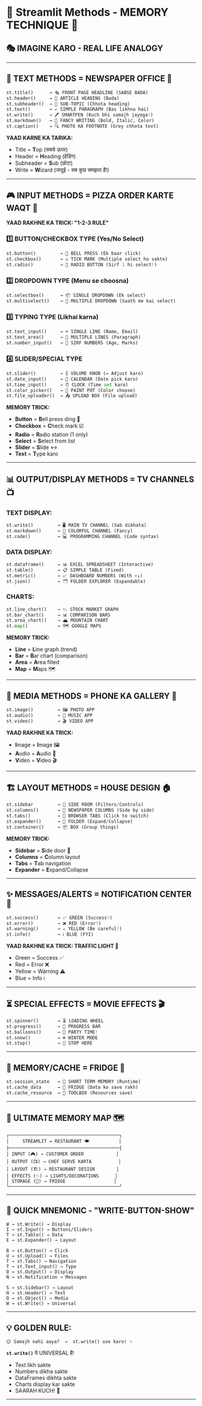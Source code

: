 # 🎯 Streamlit Methods - **MEMORY TECHNIQUE** 🧠

## 🎭 **IMAGINE KARO - REAL LIFE ANALOGY**

---

## 📰 **TEXT METHODS = NEWSPAPER OFFICE** 📰

```python
st.title()      → 🗞️ FRONT PAGE HEADLINE (SABSE BADA)
st.header()     → 📄 ARTICLE HEADING (Bada)
st.subheader()  → 📌 SUB-TOPIC (Chhota heading)
st.text()       → ✍️ SIMPLE PARAGRAPH (Bas likhna hai)
st.write()      → 🖊️ SMARTPEN (Kuch bhi samajh jayega!)
st.markdown()   → 🎨 FANCY WRITING (Bold, Italic, Color)
st.caption()    → 🔍 PHOTO KA FOOTNOTE (Grey chhota text)
```

**YAAD KARNE KA TARIKA:** 
- Title = **T**op (सबसे ऊपर)
- Header = **H**eading (हेडिंग)
- Subheader = **S**ub (छोटा)
- Write = **W**izard (जादुई - सब कुछ समझता है!)

---

## 🎮 **INPUT METHODS = PIZZA ORDER KARTE WAQT** 🍕

**YAAD RAKHNE KA TRICK: "1-2-3 RULE"**

### **1️⃣ BUTTON/CHECKBOX TYPE** (Yes/No Select)
```python
st.button()         → 🔘 BELL PRESS (Ek baar click)
st.checkbox()       → ☑️ TICK MARK (Multiple select ho sakte)
st.radio()          → 🔴 RADIO BUTTON (Sirf 1 hi select!)
```

### **2️⃣ DROPDOWN TYPE** (Menu se choosna)
```python
st.selectbox()      → 📦 SINGLE DROPDOWN (Ek select)
st.multiselect()    → 🎯 MULTIPLE DROPDOWN (Saath me kai select)
```

### **3️⃣ TYPING TYPE** (Likhai karna)
```python
st.text_input()     → ⌨️ SINGLE LINE (Name, Email)
st.text_area()      → 📝 MULTIPLE LINES (Paragraph)
st.number_input()   → 🔢 SIRF NUMBERS (Age, Marks)
```

### **4️⃣ SLIDER/SPECIAL TYPE**
```python
st.slider()         → 🎚️ VOLUME KNOB (↔️ Adjust karo)
st.date_input()     → 📅 CALENDAR (Date pick karo)
st.time_input()     → ⏰ CLOCK (Time set karo)
st.color_picker()   → 🎨 PAINT POT (Color choose)
st.file_uploader()  → 📤 UPLOAD BOX (File upload)
```

**MEMORY TRICK:**
- **Button** = **B**ell press ding 🔔
- **Checkbox** = **C**heck mark ☑️
- **Radio** = **R**adio station (1 only)
- **Select** = **S**elect from list
- **Slider** = **S**lide ↔️
- **Text** = **T**ype karo

---

## 📊 **OUTPUT/DISPLAY METHODS = TV CHANNELS** 📺

### **TEXT DISPLAY:**
```python
st.write()         → 🖥️ MAIN TV CHANNEL (Sab dikhata)
st.markdown()      → 🎨 COLORFUL CHANNEL (Fancy)
st.code()          → 💻 PROGRAMMING CHANNEL (Code syntax)
```

### **DATA DISPLAY:**
```python
st.dataframe()     → 📊 EXCEL SPREADSHEET (Interactive)
st.table()         → 📋 SIMPLE TABLE (Fixed)
st.metric()        → 📈 DASHBOARD NUMBERS (With ↑↓)
st.json()          → 🗂️ FOLDER EXPLORER (Expandable)
```

### **CHARTS:**
```python
st.line_chart()    → 📉 STOCK MARKET GRAPH
st.bar_chart()     → 📊 COMPARISON BARS
st.area_chart()    → 🏔️ MOUNTAIN CHART
st.map()           → 🗺️ GOOGLE MAPS
```

**MEMORY TRICK:**
- **Line** = **L**ine graph (trend)
- **Bar** = **B**ar chart (comparison)
- **Area** = **A**rea filled
- **Map** = **M**aps 🗺️

---

## 🎨 **MEDIA METHODS = PHONE KA GALLERY** 📱

```python
st.image()         → 🖼️ PHOTO APP
st.audio()         → 🎵 MUSIC APP
st.video()         → 🎬 VIDEO APP
```

**YAAD RAKHNE KA TRICK:**
- **I**mage = **I**mage 🖼️
- **A**udio = **A**udio 🎵
- **V**ideo = **V**ideo 🎬

---

## 🏗️ **LAYOUT METHODS = HOUSE DESIGN** 🏠

```python
st.sidebar         → 🚪 SIDE ROOM (Filters/Controls)
st.columns()       → 📰 NEWSPAPER COLUMNS (Side by side)
st.tabs()          → 📑 BROWSER TABS (Click to switch)
st.expander()      → 📂 FOLDER (Expand/Collapse)
st.container()     → 📦 BOX (Group things)
```

**MEMORY TRICK:**
- **Sidebar** = **S**ide door 🚪
- **Columns** = **C**olumn layout
- **Tabs** = **T**ab navigation
- **Expander** = **E**xpand/Collapse

---

## ✨ **MESSAGES/ALERTS = NOTIFICATION CENTER** 🔔

```python
st.success()       → ✅ GREEN (Success!)
st.error()         → ❌ RED (Error!)
st.warning()       → ⚠️ YELLOW (Be careful!)
st.info()          → ℹ️ BLUE (FYI)
```

**YAAD RAKHNE KA TRICK: TRAFFIC LIGHT 🚦**
- Green = Success ✅
- Red = Error ❌
- Yellow = Warning ⚠️
- Blue = Info ℹ️

---

## ⏳ **SPECIAL EFFECTS = MOVIE EFFECTS** 🎬

```python
st.spinner()       → ⏳ LOADING WHEEL
st.progress()      → 📶 PROGRESS BAR
st.balloons()      → 🎈 PARTY TIME!
st.snow()          → ❄️ WINTER MODE
st.stop()          → 🛑 STOP HERE
```

---

## 💾 **MEMORY/CACHE = FRIDGE** 🧊

```python
st.session_state   → 💾 SHORT TERM MEMORY (Runtime)
st.cache_data      → 🏪 FRIDGE (Data ko save rakh)
st.cache_resource  → 🔧 TOOLBOX (Resources save)
```

---

## 🎯 **ULTIMATE MEMORY MAP** 🗺️

```
┌─────────────────────────────────────────┐
│     STREAMLIT = RESTAURANT 🍽️           │
├─────────────────────────────────────────┤
│ INPUT (🎮) → CUSTOMER ORDER            │
│ OUTPUT (📺) → CHEF SERVE KARTA          │
│ LAYOUT (🏗️) → RESTAURANT DESIGN        │
│ EFFECTS (✨) → LIGHTS/DECORATIONS      │
│ STORAGE (💾) → FRIDGE                  │
└─────────────────────────────────────────┘
```

---

## 🚀 **QUICK MNEMONIC - "WRITE-BUTTON-SHOW"**

```
W → st.Write() → Display
I → st.Input() → Buttons/Sliders
T → st.Table() → Data
E → st.Expander() → Layout

B → st.Button() → Click
U → st.Upload() → Files
T → st.Tabs() → Navigation
T → st.Text_input() → Type
O → st.Output() → Display
N → st.Notification → Messages

S → st.Sidebar() → Layout
H → st.Header() → Text
O → st.Object() → Media
W → st.Write() → Universal
```

---

## 💡 **GOLDEN RULE:**

```
😕 Samajh nahi aaya?  →  st.write() use karo! ✨
```

**`st.write()`** ये UNIVERSAL है! 
- Text likh sakte
- Numbers dikha sakte
- DataFrames dikhta sakte
- Charts display kar sakte
- SAARAH KUCH! 🎉

---